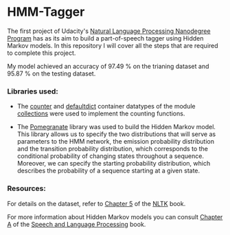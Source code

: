 # HMM-Tagger

The first project of Udacity's [Natural Language Processing Nanodegree Program](https://www.udacity.com/course/natural-language-processing-nanodegree--nd892) has as its aim to build a part-of-speech tagger using Hidden Markov models. In this repository I will cover all the steps that are required to complete this project.

My model achieved an accuracy of 97.49 % on the trianing dataset and 95.87 % on the testing dataset.

### Libraries used:
- The [counter](https://docs.python.org/3/library/collections.html#collections.Counter) and [defaultdict](https://docs.python.org/3/library/collections.html#collections.defaultdict) container datatypes of the module [collections](https://docs.python.org/3/library/collections.html) were used to implement the counting functions.

- The [Pomegranate](https://github.com/jmschrei/pomegranate) library was used to build the Hidden Markov model. This library allows us to specify the two distributions that will serve as parameters to the HMM network, the emission probability distribution and the transition probability distribution, which corresponds to the conditional probability of changing states throughout a sequence. Moreover, we can specify the starting probability distribution, which describes the probability of a sequence starting at a given state.

### Resources:

For details on the dataset, refer to [Chapter 5](http://www.nltk.org/book/ch05.html) of the [NLTK](https://www.nltk.org/book/) book.

For more information about Hidden Markov models you can consult [Chapter A](https://web.stanford.edu/~jurafsky/slp3/A.pdf) of the [Speech and Language Processing](https://web.stanford.edu/~jurafsky/slp3/) book.


